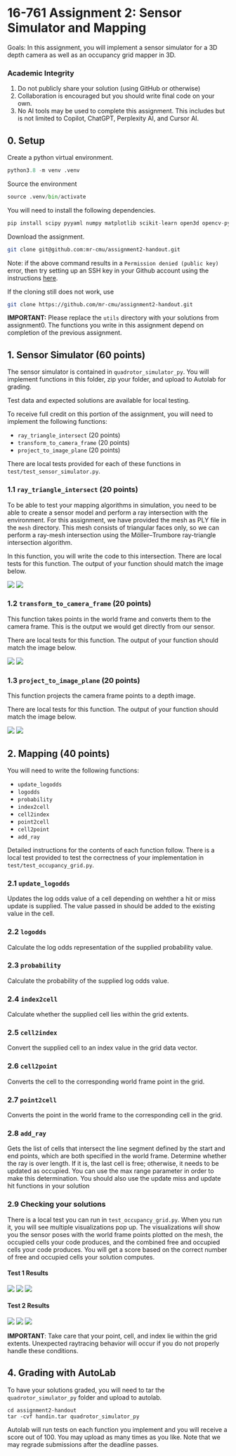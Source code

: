# 16-761 Assignment 2: Sensor Simulator and Mapping

Goals: In this assignment, you will implement a sensor
simulator for a 3D depth camera as well as an occupancy
grid mapper in 3D.

### Academic Integrity
1. Do not publicly share your solution (using GitHub or otherwise)
2. Collaboration is encouraged but you should write final code on your own.
3. No AI tools may be used to complete this assignment. This includes
but is not limited to Copilot, ChatGPT, Perplexity AI, and Cursor AI.

## 0. Setup
Create a python virtual environment.
```python
python3.8 -m venv .venv
```
Source the environment
```python
source .venv/bin/activate
```
You will need to install the following dependencies.
```python
pip install scipy pyyaml numpy matplotlib scikit-learn open3d opencv-python
```
Download the assignment.
```bash
git clone git@github.com:mr-cmu/assignment2-handout.git
```
Note: if the above command results in a `Permission denied (public key)`
error, then try setting up an SSH key in your Github account using the
instructions [here](https://docs.github.com/en/authentication/connecting-to-github-with-ssh/adding-a-new-ssh-key-to-your-github-account).

If the cloning still does not work, use
```bash
git clone https://github.com/mr-cmu/assignment2-handout.git
```

**IMPORTANT:** Please replace the `utils` directory with your
solutions from assignment0. The functions you write in this assignment
depend on completion of the previous assignment.

## 1. Sensor Simulator (60 points)
The sensor simulator is contained in `quadrotor_simulator_py`. You
will implement functions in this folder, zip your folder, and upload
to Autolab for grading.

Test data and expected solutions are available for local testing.

To receive full credit on this portion of the assignment,
you will need to implement the following functions:

* `ray_triangle_intersect` (20 points)
* `transform_to_camera_frame` (20 points)
* `project_to_image_plane` (20 points)

There are local tests provided for each of these functions in
`test/test_sensor_simulator.py`.

### 1.1 `ray_triangle_intersect` (20 points)
To be able to test your mapping algorithms in simulation, you need to
be able to create a sensor model and perform a ray intersection with
the environment. For this assignment, we have provided the mesh as
PLY file in the `mesh` directory. This mesh consists of triangular
faces only, so we can perform a ray-mesh intersection using the
Möller–Trumbore ray-triangle intersection algorithm.

In this function, you will write the code to this intersection.
There are local tests for this function. The output of your
function should match the image below.

<img src="./img/ray_triangle_intersect1.png">
<img src="./img/ray_triangle_intersect2.png">

### 1.2 `transform_to_camera_frame` (20 points)
This function takes points in the world frame and converts them to the
camera frame. This is the output we would get directly from our
sensor.

There are local tests for this function. The output of your
function should match the image below.

<img src="./img/transform_to_camera_frame1.png">
<img src="./img/transform_to_camera_frame2.png">

### 1.3 `project_to_image_plane` (20 points)
This function projects the camera frame points to a depth image.

There are local tests for this function. The output of your
function should match the image below.

<img src="./img/depth_image1.png">
<img src="./img/depth_image2.png">

## 2. Mapping (40 points)
You will need to write the following functions:

* `update_logodds`
* `logodds`
* `probability`
* `index2cell`
* `cell2index`
* `point2cell`
* `cell2point`
* `add_ray`

Detailed instructions for the contents of each function follow. There
is a local test provided to test the correctness of your
implementation in `test/test_occupancy_grid.py`.

### 2.1 `update_logodds`
Updates the log odds value of a cell depending on wehther a hit
or miss update is supplied. The value passed in should be added
to the existing value in the cell.

### 2.2 `logodds`
Calculate the log odds representation of the supplied probability value.

### 2.3 `probability`
Calculate the probability of the supplied log odds value.

### 2.4 `index2cell`
Calculate whether the supplied cell lies within the grid extents.

### 2.5 `cell2index`
Convert the supplied cell to an index value in the grid data vector.

### 2.6 `cell2point`
Converts the cell to the corresponding world frame point in the grid.

### 2.7 `point2cell`
Converts the point in the world frame to the corresponding cell
in the grid.

### 2.8 `add_ray`
Gets the list of cells that intersect the line segment defined by the
start and end points, which are both specified in the world
frame. Determine whether the ray is over length. If it is, the last
cell is free; otherwise, it needs to be updated as occupied.  You can
use the max range parameter in order to make this determination. You
should also use the update miss and update hit functions in your
solution

### 2.9 Checking your solutions
There is a local test you can run in `test_occupancy_grid.py`. When
you run it, you will see multiple visualizations pop up. The
visualizations will show you the sensor poses with the world frame
points plotted on the mesh, the occupied cells your code produces, and
the combined free and occupied cells your code produces. You will get
a score based on the correct number of free and occupied cells your
solution computes.

#### Test 1 Results
<img src="./img/og_part1_test1.png">
<img src="./img/og_part2_test1.png">
<img src="./img/og_part3_test1.png">

#### Test 2 Results
<img src="./img/og_part1_test2.png">
<img src="./img/og_part2_test2.png">
<img src="./img/og_part3_test2.png">

**IMPORTANT**: Take care that your point, cell, and index lie within
the grid extents. Unexpected raytracing behavior will occur if you do
not properly handle these conditions.

## 4. Grading with AutoLab
To have your solutions graded, you will need to tar the `quadrotor_simulator_py`
folder and upload to autolab.

```
cd assignment2-handout
tar -cvf handin.tar quadrotor_simulator_py
```

Autolab will run tests on each function you implement and you will
receive a score out of 100.  You may upload as many times as you like.
Note that we may regrade submissions after the deadline passes.
